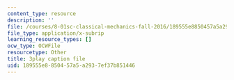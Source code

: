 ```yaml
---
content_type: resource
description: ''
file: /courses/8-01sc-classical-mechanics-fall-2016/189555e8850457a5a2937ef37b851446_5oLLnCGStUc.vtt
file_type: application/x-subrip
learning_resource_types: []
ocw_type: OCWFile
resourcetype: Other
title: 3play caption file
uid: 189555e8-8504-57a5-a293-7ef37b851446
---
```

